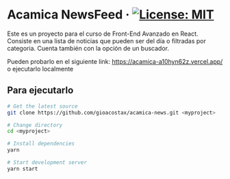 # Acamica NewsFeed · [![License: MIT](https://img.shields.io/badge/License-MIT-yellow.svg?style=flat-square)](https://opensource.org/licenses/MIT)

Este es un proyecto para el curso de Front-End Avanzado en React. Consiste en una lista de noticias que pueden ser del día o filtradas por categoria. Cuenta también con la opción de un buscador.

Pueden probarlo en el siguiente link: https://acamica-a10hyn62z.vercel.app/ o ejecutarlo localmente

## Para ejecutarlo

```bash
# Get the latest source
git clone https://github.com/gioacostax/acamica-news.git <myproject>

# Change directory
cd <myproject>

# Install dependencies
yarn

# Start development server
yarn start
```
